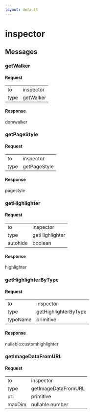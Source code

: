 ```yaml
---
layout: default
---
```


# inspector #

## Messages ##

### getWalker ###

#### Request ####

<table>

<tr>
<td>to</td>
<td>inspector</td>
</tr>

<tr>
<td>type</td>
<td>getWalker</td>
</tr>

</table>

#### Response ####
domwalker

### getPageStyle ###

#### Request ####

<table>

<tr>
<td>to</td>
<td>inspector</td>
</tr>

<tr>
<td>type</td>
<td>getPageStyle</td>
</tr>

</table>

#### Response ####
pagestyle

### getHighlighter ###

#### Request ####

<table>

<tr>
<td>to</td>
<td>inspector</td>
</tr>

<tr>
<td>type</td>
<td>getHighlighter</td>
</tr>

<tr>
<td>autohide</td>
<td>boolean</td>
</tr>

</table>

#### Response ####
highlighter

### getHighlighterByType ###

#### Request ####

<table>

<tr>
<td>to</td>
<td>inspector</td>
</tr>

<tr>
<td>type</td>
<td>getHighlighterByType</td>
</tr>

<tr>
<td>typeName</td>
<td>primitive</td>
</tr>

</table>

#### Response ####
nullable:customhighlighter

### getImageDataFromURL ###

#### Request ####

<table>

<tr>
<td>to</td>
<td>inspector</td>
</tr>

<tr>
<td>type</td>
<td>getImageDataFromURL</td>
</tr>

<tr>
<td>url</td>
<td>primitive</td>
</tr>

<tr>
<td>maxDim</td>
<td>nullable:number</td>
</tr>

</table>
